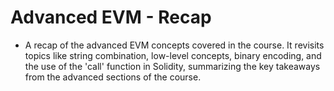 # Advanced EVM - Recap
- A recap of the advanced EVM concepts covered in the course. It revisits topics like string combination, low-level concepts, binary encoding, and the use of the 'call' function in Solidity, summarizing the key takeaways from the advanced sections of the course.
